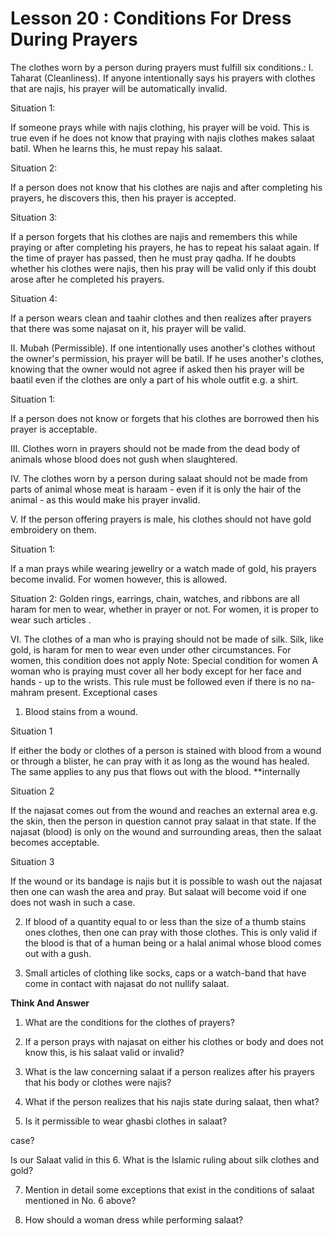 Lesson 20 : Conditions For Dress During Prayers
===============================================

The clothes worn by a person during prayers must fulfill six
conditions.: I. Taharat (Cleanliness). If anyone intentionally says his
prayers with clothes that are najis, his prayer will be automatically
invalid.

Situation 1:

If someone prays while with najis clothing, his prayer will be void.
This is true even if he does not know that praying with najis clothes
makes salaat batil. When he learns this, he must repay his salaat.

Situation 2:

If a person does not know that his clothes are najis and after
completing his prayers, he discovers this, then his prayer is
accepted.

Situation 3:

If a person forgets that his clothes are najis and remembers this while
praying or after completing his prayers, he has to repeat his salaat
again. If the time of prayer has passed, then he must pray qadha. If he
doubts whether his clothes were najis, then his pray will be valid only
if this doubt arose after he completed his prayers.

Situation 4:

If a person wears clean and taahir clothes and then realizes after
prayers that there was some najasat on it, his prayer will be valid.

II. Mubah (Permissible). If one intentionally uses another's clothes
without the owner's permission, his prayer will be batil. If he uses
another's clothes, knowing that the owner would not agree if asked then
his prayer will be baatil even if the clothes are only a part of his
whole outfit e.g. a shirt.

Situation 1:

If a person does not know or forgets that his clothes are borrowed then
his prayer is acceptable.

III. Clothes worn in prayers should not be made from the dead body of
animals whose blood does not gush when slaughtered.

IV. The clothes worn by a person during salaat should not be made from
parts of animal whose meat is haraam - even if it is only the hair of
the animal - as this would make his prayer invalid.

V. If the person offering prayers is male, his clothes should not have
gold embroidery on them.

Situation 1:

If a man prays while wearing jewellry or a watch made of gold, his
prayers become invalid. For women however, this is allowed.

Situation 2: Golden rings, earrings, chain, watches, and ribbons are
all haram for men to wear, whether in prayer or not. For women, it is
proper to wear such articles .

VI. The clothes of a man who is praying should not be made of silk.
Silk, like gold, is haram for men to wear even under other
circumstances. For women, this condition does not apply Note: Special
condition for women A woman who is praying must cover all her body
except for her face and hands - up to the wrists. This rule must be
followed even if there is no na-mahram present. Exceptional cases

1. Blood stains from a wound.

Situation 1

If either the body or clothes of a person is stained with blood from a
wound or through a blister, he can pray with it as long as the wound has
healed. The same applies to any pus that flows out with the
blood. \*\*internally

Situation 2

If the najasat comes out from the wound and reaches an external area
e.g. the skin, then the person in question cannot pray salaat in that
state. If the najasat (blood) is only on the wound and surrounding
areas, then the salaat becomes acceptable.

Situation 3

If the wound or its bandage is najis but it is possible to wash out the
najasat then one can wash the area and pray. But salaat will become void
if one does not wash in such a case.

2. If blood of a quantity equal to or less than the size of a thumb
stains ones clothes, then one can pray with those clothes. This is only
valid if the blood is that of a human being or a halal animal whose
blood comes out with a gush.

3. Small articles of clothing like socks, caps or a watch-band that
have come in contact with najasat do not nullify salaat.

**Think And Answer**

1. What are the conditions for the clothes of prayers?

2. If a person prays with najasat on either his clothes or body and
does not know this, is his salaat valid or invalid?

3. What is the law concerning salaat if a person realizes after his
prayers that his body or clothes were najis?

4. What if the person realizes that his najis state during salaat, then
what?

5. Is it permissible to wear ghasbi clothes in salaat?

case?

Is our Salaat valid in this 6. What is the Islamic ruling about silk
clothes and gold?

7. Mention in detail some exceptions that exist in the conditions of
salaat mentioned in No. 6 above?

8. How should a woman dress while performing salaat?


